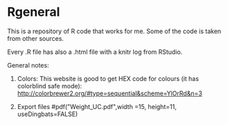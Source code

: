 # Rgeneral
This is a repository of R code that works for me. Some of the code is taken from other sources.

Every .R file has also a .html file with a knitr log from RStudio.



General notes:
1. Colors:
This website is good to get HEX code for colours (it has colorblind safe mode):
http://colorbrewer2.org/#type=sequential&scheme=YlOrRd&n=3

2. Export files
#pdf("Weight_UC.pdf",width =15, height=11, useDingbats=FALSE)
